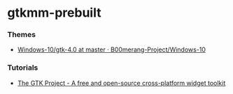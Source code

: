 gtkmm-prebuilt
==============
### Themes
- [Windows-10/gtk-4.0 at master · B00merang-Project/Windows-10](https://github.com/B00merang-Project/Windows-10/tree/master/gtk-4.0)

### Tutorials
- [The GTK Project - A free and open-source cross-platform widget toolkit](https://www.gtk.org/docs/language-bindings/cpp/)
